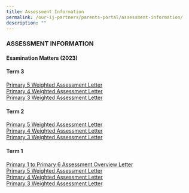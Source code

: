 ```yaml
---
title: Assessment Information
permalink: /our-ij-partners/parents-portal/assessment-information/
description: ""
---
```

### ASSESSMENT INFORMATION

#### Examination Matters (2023)<br>

#### **Term 3** <br>
[Primary 5 Weighted Assessment Letter](/files/Parents%20Portal/Assessment%20Information/p5%20weighted%20assessment%20letter.pdf)
<br>
[Primary 4 Weighted Assessment Letter](/files/Parents%20Portal/Assessment%20Information/p4%20weighted%20assessment%20letter.pdf)
<br>
[Primary 3 Weighted Assessment Letter](/files/Parents%20Portal/Assessment%20Information/p3%20weighted%20assessment%20letter.pdf)

#### **Term 2** <br>
[Primary 5 Weighted Assessment Letter](/files/22%20Mar%202023_P5%20T2%20WA%20Letter_HA_PMY_036_2023.pdf)<br>
[Primary 4 Weighted Assessment Letter](/files/22%20Mar%202023_P4%20T2%20WA%20Letter_HA_PMY_035_2023.pdf)
<br>
[Primary 3 Weighted Assessment Letter](/files/22%20Mar%202023_P3%20T2%20WA%20Letter_HA_PMY_034_2023.pdf)

#### **Term 1** <br>
[Primary 1 to Primary 6 Assessment Overview Letter]()<br>
[Primary 5 Weighted Assessment Letter]()<br>
[Primary 4 Weighted Assessment Letter]()<br>
[Primary 3 Weighted Assessment Letter]()